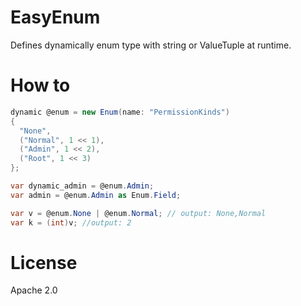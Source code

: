# EasyEnum
Defines dynamically enum type with string or ValueTuple at runtime.

# How to
```csharp
dynamic @enum = new Enum(name: "PermissionKinds")
{
  "None",
  ("Normal", 1 << 1),
  ("Admin", 1 << 2),
  ("Root", 1 << 3)
};

var dynamic_admin = @enum.Admin; 
var admin = @enum.Admin as Enum.Field;

var v = @enum.None | @enum.Normal; // output: None,Normal
var k = (int)v; //output: 2
```

# License
Apache 2.0